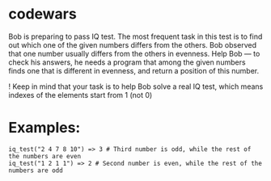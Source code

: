 # codewars

Bob is preparing to pass IQ test. The most frequent task in this test is to find out which one of the given numbers differs from the others. Bob observed that one number usually differs from the others in evenness. Help Bob — to check his answers, he needs a program that among the given numbers finds one that is different in evenness, and return a position of this number.

! Keep in mind that your task is to help Bob solve a real IQ test, which means indexes of the elements start from 1 (not 0)

# Examples:
```
iq_test("2 4 7 8 10") => 3 # Third number is odd, while the rest of the numbers are even
iq_test("1 2 1 1") => 2 # Second number is even, while the rest of the numbers are odd
```